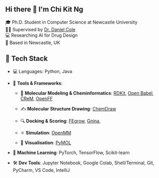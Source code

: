 ## Hi there 👋 I'm Chi Kit Ng

🎓 Ph.D. Student in Computer Science at Newcastle University  
🧑‍🏫 Supervised by [Dr. Daniel Cole](https://blogs.ncl.ac.uk/danielcole/about-us/)  
💻 Researching AI for Drug Design  
📍 Based in Newcastle, UK

## 🔧 Tech Stack
- 💻 Languages: Python, Java

- 🔬 **Tools & Frameworks**:
  - 🧪 **Molecular Modeling & Cheminformatics**: [RDKit](https://www.rdkit.org/), [Open Babel](https://openbabel.org/), [CReM](https://github.com/DrrDom/crem), [OpenFF](https://www.openforcefield.org/)

  - ✍️ **Molecular Structure Drawing**: [ChemDraw](https://revvitysignals.com/products/research/chemdraw)

  - 🔍 **Docking & Scoring**: [FEgrow](https://github.com/cole-group/FEgrow), [Gnina](https://github.com/gnina/gnina),

  - ⚛️ **Simulation**: [OpenMM](https://openmm.org/)

  - 🔬 **Visualisation**: [PyMOL](https://www.pymol.org/2/)

- 🤖 **Machine Learning**: PyTorch, TensorFlow, Scikit-learn

- 🛠️ **Dev Tools**: Jupyter Notebook, Google Colab, Shell/Terminal, Git, PyCharm, VS Code, IntelliJ
<!--
**chikitng/chikitng** is a ✨ _special_ ✨ repository because its `README.md` (this file) appears on your GitHub profile.

Here are some ideas to get you started:

- 🔭 I’m currently working on ...
- 🌱 I’m currently learning ...
- 👯 I’m looking to collaborate on ...
- 🤔 I’m looking for help with ...
- 💬 Ask me about ...
- 📫 How to reach me: ...
- 😄 Pronouns: ...
- ⚡ Fun fact: ...
-->
